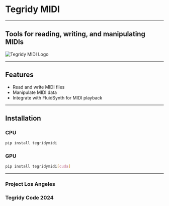 # Tegridy MIDI

***

## Tools for reading, writing, and manipulating MIDIs

![Tegridy MIDI Logo](https://github.com/user-attachments/assets/6b1f98e1-255c-4e76-ba24-46f37ad36b46)

***

## Features

- Read and write MIDI files
- Manipulate MIDI data
- Integrate with FluidSynth for MIDI playback

***

## Installation

### CPU

```sh
pip install tegridymidi
```

### GPU

```sh
pip install tegridymidi[cuda]
```

***

### Project Los Angeles
### Tegridy Code 2024
